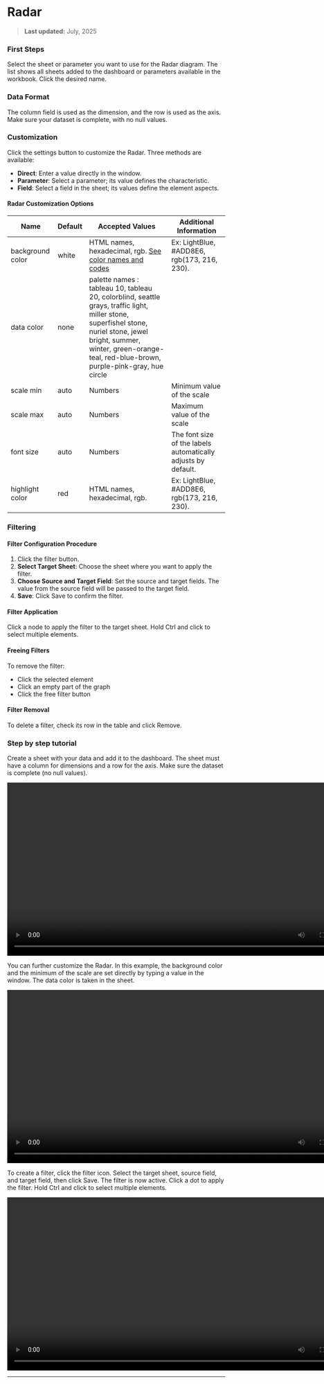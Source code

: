 

# Radar

> **Last updated:** July, 2025


### First Steps

Select the sheet or parameter you want to use for the Radar diagram. The list shows all sheets added to the dashboard or parameters available in the workbook. Click the desired name.

### Data Format

The column field is used as the dimension, and the row is used as the axis. Make sure your dataset is complete, with no null values.

### Customization

Click the settings button to customize the Radar. Three methods are available:

- **Direct**: Enter a value directly in the window.
- **Parameter**: Select a parameter; its value defines the characteristic.
- **Field**: Select a field in the sheet; its values define the element aspects.

#### Radar Customization Options

| Name            | Default | Accepted Values | Additional Information |
|-----------------|---------|----------------|-------------------------|
| background color| white   | HTML names, hexadecimal, rgb. [See color names and codes](https://htmlcolorcodes.com/color-names/) |  Ex: LightBlue, #ADD8E6, rgb(173, 216, 230). |
| data color      | none    | palette names : tableau 10, tableau 20, colorblind, seattle grays, traffic light, miller stone, superfishel stone, nuriel stone, jewel bright, summer, winter, green-orange-teal, red-blue-brown, purple-pink-gray, hue circle |
| scale min       | auto    | Numbers | Minimum value of the scale |
| scale max       | auto    | Numbers | Maximum value of the scale |
| font size       | auto      | Numbers | The font size of the labels automatically adjusts by default. |
| highlight color | red     | HTML names, hexadecimal, rgb. | Ex: LightBlue, #ADD8E6, rgb(173, 216, 230). |

### Filtering

#### Filter Configuration Procedure

1. Click the filter button.
2. **Select Target Sheet**: Choose the sheet where you want to apply the filter.
3. **Choose Source and Target Field**: Set the source and target fields. The value from the source field will be passed to the target field.
4. **Save**: Click Save to confirm the filter.

#### Filter Application

Click a node to apply the filter to the target sheet. Hold Ctrl and click to select multiple elements.

#### Freeing Filters

To remove the filter:
- Click the selected element
- Click an empty part of the graph
- Click the free filter button

#### Filter Removal

To delete a filter, check its row in the table and click Remove.


### Step by step tutorial

Create a sheet with your data and add it to the dashboard. The sheet must have a column for dimensions and a row for the axis. Make sure the dataset is complete (no null values).

<video src="/media/radar-display.mp4" controls width="800">
  Your browser does not support the video tag.
</video>

You can further customize the Radar. In this example, the background color and the minimum of the scale are set directly by typing a value in the window. The data color is taken in the sheet.


<video src="/media/radar-custom.mp4" controls width="800">
  Your browser does not support the video tag.
</video>

To create a filter, click the filter icon. Select the target sheet, source field, and target field, then click Save. The filter is now active. Click a dot to apply the filter. Hold Ctrl and click to select multiple elements.

<video src="/media/radar-filter.mp4" controls width="800">
  Your browser does not support the video tag.
</video>

---


